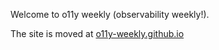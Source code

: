 Welcome to o11y weekly (observability weekly!).

The site is moved at [o11y-weekly.github.io](https://o11y-weekly.github.io/)
